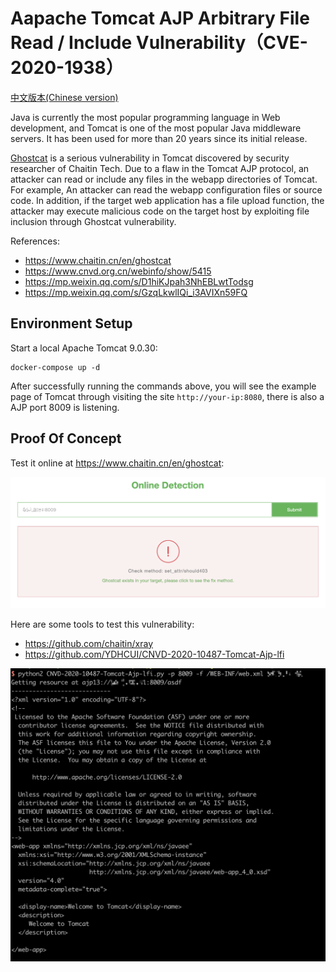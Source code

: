 # Aapache Tomcat AJP Arbitrary File Read / Include Vulnerability（CVE-2020-1938）

[中文版本(Chinese version)](README.zh-cn.md)

Java is currently the most popular programming language in Web development, and Tomcat is one of the most popular Java middleware servers. It has been used for more than 20 years since its initial release.

[Ghostcat](https://www.chaitin.cn/en/ghostcat) is a serious vulnerability in Tomcat discovered by security researcher of Chaitin Tech. Due to a flaw in the Tomcat AJP protocol, an attacker can read or include any files in the webapp directories of Tomcat. For example, An attacker can read the webapp configuration files or source code. In addition, if the target web application has a file upload function, the attacker may execute malicious code on the target host by exploiting file inclusion through Ghostcat vulnerability.

References:

- https://www.chaitin.cn/en/ghostcat
- https://www.cnvd.org.cn/webinfo/show/5415
- https://mp.weixin.qq.com/s/D1hiKJpah3NhEBLwtTodsg
- https://mp.weixin.qq.com/s/GzqLkwlIQi_i3AVIXn59FQ

## Environment Setup

Start a local Apache Tomcat 9.0.30:

```
docker-compose up -d
```

After successfully running the commands above, you will see the example page of Tomcat through visiting the site `http://your-ip:8080`, there is also a AJP port 8009 is listening.

## Proof Of Concept 

Test it online at <https://www.chaitin.cn/en/ghostcat>:

![](2.png)

Here are some tools to test this vulnerability:

- https://github.com/chaitin/xray
- https://github.com/YDHCUI/CNVD-2020-10487-Tomcat-Ajp-lfi

![](1.png)

